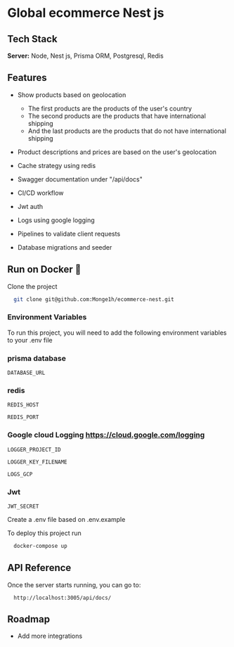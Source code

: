 
# Global ecommerce Nest js




## Tech Stack

**Server:** Node, Nest js, Prisma ORM, Postgresql, Redis


## Features

- Show products based on geolocation
    - The first products are the products of the user's country
    - The second products are the products that have international shipping
    - And the last products are the products that do not have international shipping
 
- Product descriptions and prices are based on the user's geolocation
- Cache strategy using redis
- Swagger documentation under "/api/docs"
- CI/CD workflow
- Jwt auth
- Logs using google logging
- Pipelines to validate client requests
- Database migrations and seeder



## Run on Docker 🐳

Clone the project
```bash
  git clone git@github.com:Monge1h/ecommerce-nest.git
```

### Environment Variables

To run this project, you will need to add the following environment variables to your .env file

### prisma database
`DATABASE_URL`

### redis
`REDIS_HOST`

`REDIS_PORT`

### Google cloud Logging  https://cloud.google.com/logging
`LOGGER_PROJECT_ID`

`LOGGER_KEY_FILENAME`

`LOGS_GCP`

### Jwt
`JWT_SECRET`


Create a .env file based on .env.example

To deploy this project run

```bash
  docker-compose up
```

## API Reference

Once the server starts running, you can go to: 

```http
  http://localhost:3005/api/docs/
```

## Roadmap


- Add more integrations

